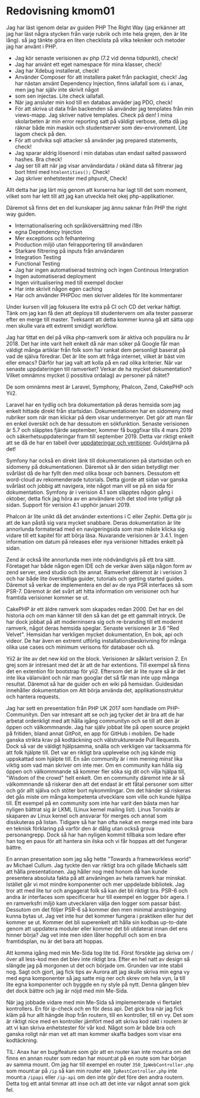 ---
---
Redovisning kmom01
=========================

Jag har läst igenom delar av guiden PHP The Right Way
(jag erkänner att jag har läst några stycken från varje rubrik och inte hela grejen, den är lite lång).
så jag tänkte göra en liten checklista på vilka tekniker och metoder jag har använt i PHP.

* Jag kör senaste verisionen av php (7.2 vid denna tidpunkt), check!
* Jag har använt ett eget namespace för mina klasser, check!
* Jag har Xdebug installerat, check!
* Använder Composer för att installera paket från packagist, check!
Jag har nästan använt Dependency Injection, finns iallafall som `di` i anax, men jag har själv inte skrivit något
* som sen injectas. Lite check iallafall.
* När jag ansluter min kod till en databas anväder jag PDO, check!
* För att skriva ut data från backenden så använder jag templates från min views-mapp. Jag skriver native templates. Check på den!
I mina skolarbeten är min error reporting satt på väldigt verbose, detta då jag räknar både min maskin och studentserver som dev-environment.
Lite lagom check på den.
* För att undvika sqli attacker så använder jag prepared statements, check!
* Jag sparar aldrig lösenord i min databas utan endast salted password hashes. Bra check!
* Jag ser till att när jag visar användardata / okänd data så filtrerar jag bort html med `htmlentities();` Check!
* Jag skriver enhetstester med phpunit, Check!

Allt detta har jag lärt mig genom att kurserna har lagt till det som moment, vilket som har lett
till att jag kan utveckla helt okej php-applikationer.

Däremot så finns det en del kunskaper jag ännu saknar från PHP the right way guiden.

* Internationalisering och språköversättning med i18n
* egna Dependency Injection
* Mer exceptions och felhantering
* Production miljö utan felrapportering till användaren
* Starkare filtrering på inputs från användaren
* Integration Testing
* Functional Testing
* Jag har ingen automatiserad testning och ingen Continous Intergration
* Ingen automatiserad deployment
* Ingen viritualisering med till exempel docker
* Har inte skrivit någon egen caching
* Har och använder PHPDoc men skriver alldeles för lite kommentarer

Under kursen vill jag fokusera lite extra på CI och CD det verkar häftigt. Tänk om jag kan få den att
deploya till studentervern om alla tester passerar efter en merge till master. Tveksamt
att detta kommer kunna gå att sätta upp men skulle vara ett extremt smidigt workflow.

Jag har tittat en del på vilka php-ramverk som är aktiva och populära nu år 2018. Det har
inte varit helt enkelt då när man söker på Google får man väldigt många artiklar från
folk som har rankat dem personligt baserat på vad de själva föredrar. Det är lite som att
fråga internet, vilket är bäst vim eller emacs? Därför har jag valt att kolla på en rad olika kriterier.
När var senaste uppdateringen till ramverket? Verkar de ha mycket dokumentation? Vilket omnämns mycket
(i possitiva ordalag) av personer på nätet?

De som omnämns mest är Laravel, Symphony, Phalcon, Zend, CakePHP och Yii2.

Laravel har en tydlig och bra dokumentation på deras hemsida som jag enkelt hittade
direkt från startsidan. Dokumentationen har en sidomeny med rubriker som när man klickar på dem
visar undermenyer. Det gör att man får en enkel översikt och de har dessutom en sökfunktion.
Senaste verisionen är 5.7 och släpptes fjärde september, kommer få buggfixar tills 4 mars 2019
och säkerhetsuppdateringar fram till september 2019. Detta var riktigt enkelt att se då de har
en tabell över [uppdateringar och veritioner](https://laravel.com/docs/5.7/releases#support-policy).
Guldstjärna på det!

Symfony har också en direkt länk till dokumentationen på startsidan och en sidomeny på dokumentationen.
Däremot så är den sidan betydligt mer svårläst då de har fyllt den med olika boxar och banners. Dessutom
ett word-cloud av rekomenderade tutorials. Detta gjorde att sidan var ganska svårläst och jobbig att navigera,
inte något man vill se på en sida för dokumentation. Symfony är i verision 4.1 som släpptes någon gång i oktober,
detta fick jag höra av en användare och det stod inte tydligt på sidan. Support för verision 4.1 upphör januari 2019.

Phalcon är lite unikt då det använder extentions i C eller Zephir. Detta gör ju att de kan påstå sig vara
mycket snabbare. Deras dokumentation är lite annorlunda formaterad med en navigeringsida som man måste klicka
sig vidare till ett kapitel för att börja läsa. Nuvarande verisionen är 3.4.1. Ingen information om datum på
releases eller nya verisioner hittades enkelt på sidan.

Zend är också lite annorlunda men inte nödvändigtvis på ett bra sätt. Företaget har både någon egen IDE och de
verkar även sälja någon form av zend server, send studio och lite annat. Ramverket däremot är i verision 3 och har
både lite översiktliga guider, tutorials och getting started guides. Däremot så verkar de implementera en del av de nya
PSR interfaces så som PSR-7. Däremot är det svårt att hitta information om verisioner och hur framtida verisioner kommer
se ut.

CakePHP är ett äldre ramverk som skapades redan 2000. Det har en del historia och om man känner till den
så kan det ge ett gammalt intryck. De har dock jobbat på att moderninsera sig och re-branding till ett
modernt ramverk, något deras hemsida speglar. Senaste verisionen är 3.6 "Red Velvet". Hemsidan har verkligen
mycket dokumentation, En bok, api och videor. De har även en extremt utförlig installationsbeskrivning för många
olika use cases och minimum verisons för databaser och så.

Yii2 är lite av det new kid on the block. Verisionen är såklart verision 2. En grej som är
intresant med det är att de har extentions. Till exempel så finns det en extention för bootstrap
för yii2. Eftersom det är lite nyare så är det inte lika välanvänt och när man googlar det så får man
inte upp många resultat. Däremot så har de guider och en wiki på hemsidan.
Guidesidan innehåller dokumentation om Att börja använda det, applikationsstruktur och hantera requests.

Jag har sett en presentation från PHP UK 2017 som handlade om PHP-Communityn. Den var intresant att se
och jag tycker det är bra att de har arbetat ordenkligt med att hålla igång communityn och se
till att den är öppen och välkommnande. Jag har själv jobbat lite på open source projekt på fritiden,
bland annat GitPoit, en app för GitHub i mobilen. De hade ganska strikta krav på kodtäckning
och välstrukturerade Pull Requests. Dock så var de väldigt hjälpsamma, snälla och verkligen
var tacksamma för att folk hjälpte till. Det var en riktigt bra upplevelse och jsg kände mig
uppskattad som hjälpte till. En sån community är i min mening *minst* lika viktig som vad man skriver
om inte mer. Om en community kan hålla sig öppen och välkommnande så kommer fler söka sig dit
och vilja hjälpa till, "Wisdom of the crowd" helt enkelt. Om en community däremot inte är så
välkommnande så riskerar den att det endast är ett fåtal personer som sitter och gör allt själva
och stöter bort nykommlingar. Om det händer så riskeras det gås miste om många kompetenta utvecklare
som ville och kunde hjälpa till. Ett exempel på en community som inte har varit den bästa men har
nyligen bättrat sig är LKML (Linux kernel mailing list). Linus Torvalds är skaparen av Linux kernel
och ansvarar för merges och annat som disskuteras på listan. Tidigare så har han ofta
nekat en merge med inte bara en teknisk förklaring på varför den är dålig utan också grova
personangrepp. Dock så har han nyligen kommit tillbaka som ledare efter han tog en paus för att
hantera sin ilska och vi får hoppas att det fungerar bättre.

En annan presentation som jag såg hette "Towards a frameworkless world" av Michael Cullum.
Jag tyckte den var riktigt bra och gillade Michaels sätt att hålla presentationen. Jag håller
nog med honom då han kunde presentera absoluta fakta på att använingen av hela ramverk har minskat.
Istället går vi mot mindre komponenter och mer uppdelade bibliotek. Jag tror att med lite tur
och angagerat folk så kan det bli riktigt bra. PSR-6 och andra är interfaces som specificerar
hur till exempel en logger bör agera. I en ramverksfri miljö kam utvecklaren välja den logger
som passar bäst. Dessutom om det följer PSR-6 så kommer den men minimal ansträngning kunna bytas ut.
Jag vet inte hur det kommer fungera i praktiken eller hur det kommer se ut. Kommer
det bli superenkelt att hålla sin kodbas up-to-date genom att uppdatera moduler eller
kommer det bli utdaterat innan det ens hinner börja? Jag vet inte men idén låter hoppfull och
som en bra framtidsplan, nu är det bara att hoppas.

Att komma igång med min Me-Sida tog lite tid. Först försökte jag skriva om / över all less-kod
men det blev inte riktigt bra. Efter en hel natt av design så slängde jag på morgonen ut det
och började om. Grunden var inte stabil nog. Sagt och gjort, jag fick tips av Aurora att jag
skulle skriva min egna vy med egna komponenter så jag satte mig ner och skrev om hela vyn,
la till lite egna komponenter och byggde en ny style på nytt. Denna gången blev det dock bättre
och jag är nöjd med min Me-Sida.

När jag jobbade vidare med min Me-Sida så implementerade vi flertalet kontrollers.
En för ip-check och en för dess api. Det gick bra när jag fick kläm på hur allt hängde ihop
från routern, till en kontroller, till en vy. Det som är riktigt nice med en kontroller jämfört
med att skriva kod rakt i routern är att vi kan skriva enhetstester för vår kod. Något som är
både bra och ganska roligt när man vet att man kommer skaffa badges som visar ens kodtäckning.

TIL: Anax har en bug/feature som gör att en router kan inte mount:a om det finns en annan
router som redan har mount:at på en route som har början av samma mount. Om jag har
till exempel en router `350_IpWebController.php` som mount:ar på `/ip` så kan min router
`400_IpRestController.php` inte mount:a `/ipapi` eller `/ip-api` om den inte gör det före
den andra routern. Detta tog ett antal timmar att inse och att det inte var något annat som
gick fel.
